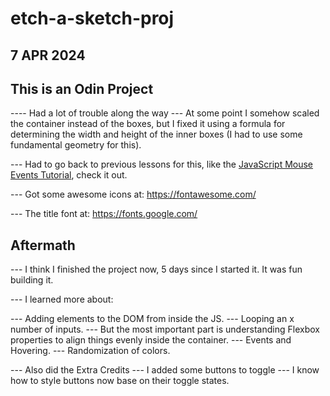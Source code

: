 # etch-a-sketch-proj

## 7 APR 2024


## This is an Odin Project 

---- Had a lot of trouble along the way
--- At some point I somehow scaled the container instead of the boxes, but I fixed it using a formula for determining the width and height of the inner boxes (I had to use some fundamental geometry for this).

--- Had to go back to previous lessons for this, like the [JavaScript Mouse Events Tutorial](https://www.javascripttutorial.net/javascript-dom/javascript-mouse-events/), check it out.

--- Got some awesome icons at: https://fontawesome.com/

--- The title font at: https://fonts.google.com/

## Aftermath

--- I think I finished the project now, 5 days since I started it. It was fun building it. 

--- I learned more about:

--- Adding elements to the DOM from inside the JS.
--- Looping an x number of inputs.
--- But the most important part is understanding Flexbox properties to align things evenly inside the container.
--- Events and Hovering.
--- Randomization of colors.


--- Also did the Extra Credits
--- I added some buttons to toggle
--- I know how to style buttons now base on their toggle states.